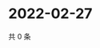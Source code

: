 # 2022-02-27

共 0 条

<!-- BEGIN WEIBO -->
<!-- 最后更新时间 Sun Feb 27 2022 14:12:43 GMT+0800 (China Standard Time) -->

<!-- END WEIBO -->
